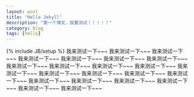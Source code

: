 ```yaml
---
layout: post
title: "Hello Jekyll"
description: "第一个博文，我要测试！！！！！"
category: blog
tags: [hello]
---
```

{% include JB/setup %}
我来测试一下~~~
我来测试一下~~~
我来测试一下~~~
我来测试一下~~~
我来测试一下~~~
我来测试一下~~~
我来测试一下~~~
我来测试一下~~~
我来测试一下~~~
我来测试一下~~~
我来测试一下~~~
我来测试一下~~~
我来测试一下~~~
我来测试一下~~~
我来测试一下~~~
我来测试一下~~~
我来测试一下~~~
我来测试一下~~~
我来测试一下~~~
我来测试一下~~~
我来测试一下~~~
我来测试一下~~~
